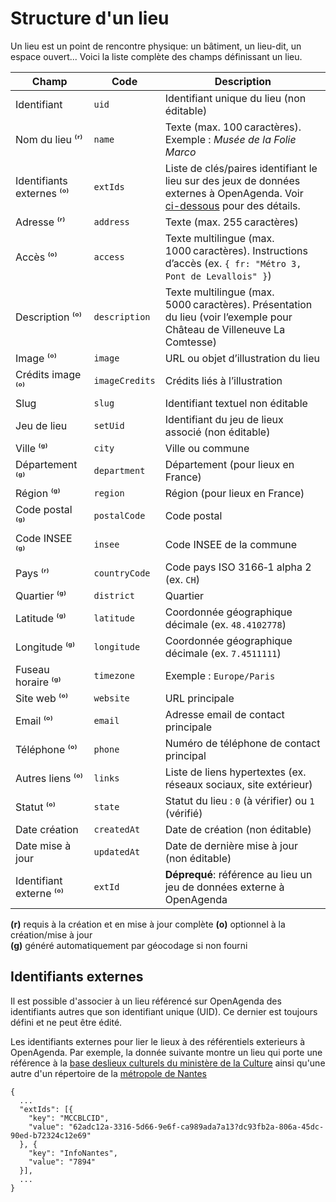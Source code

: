 # Structure d'un lieu

Un lieu est un point de rencontre physique: un bâtiment, un lieu-dit, un espace ouvert... Voici la liste complète des champs définissant un lieu.

| Champ                     | Code           | Description                                                                                                                                         |
| ------------------------- | -------------- | --------------------------------------------------------------------------------------------------------------------------------------------------- |
| Identifiant               | `uid`          | Identifiant unique du lieu (non éditable)                                                                                                           |
| Nom du lieu ⁽ʳ⁾           | `name`         | Texte (max. 100 caractères). Exemple : *Musée de la Folie Marco*                                                                                    |
| Identifiants externes ⁽ᵒ⁾ | `extIds`       | Liste de clés/paires identifiant le lieu sur des jeux de données externes à OpenAgenda. Voir [ci-dessous](#identifiants-externes) pour des détails. |
| Adresse ⁽ʳ⁾               | `address`      | Texte (max. 255 caractères)                                                                                                                         |
| Accès ⁽ᵒ⁾                 | `access`       | Texte multilingue (max. 1000 caractères). Instructions d’accès (ex. `{ fr: "Métro 3, Pont de Levallois" }`)                                         |
| Description ⁽ᵒ⁾           | `description`  | Texte multilingue (max. 5000 caractères). Présentation du lieu (voir l’exemple pour Château de Villeneuve La Comtesse)                              |
| Image ⁽ᵒ⁾                 | `image`        | URL ou objet d’illustration du lieu                                                                                                                 |
| Crédits image ⁽ᵒ⁾         | `imageCredits` | Crédits liés à l’illustration                                                                                                                       |
| Slug                      | `slug`         | Identifiant textuel non éditable                                                                                                                    |
| Jeu de lieu               | `setUid`       | Identifiant du jeu de lieux associé (non éditable)                                                                                                  |
| Ville ⁽ᵍ⁾                 | `city`         | Ville ou commune                                                                                                                                    |
| Département ⁽ᵍ⁾           | `department`   | Département (pour lieux en France)                                                                                                                  |
| Région ⁽ᵍ⁾                | `region`       | Région (pour lieux en France)                                                                                                                       |
| Code postal ⁽ᵍ⁾           | `postalCode`   | Code postal                                                                                                                                         |
| Code INSEE ⁽ᵍ⁾            | `insee`        | Code INSEE de la commune                                                                                                                            |
| Pays ⁽ʳ⁾                  | `countryCode`  | Code pays ISO 3166‑1 alpha 2 (ex. `CH`)                                                                                                             |
| Quartier ⁽ᵍ⁾              | `district`     | Quartier                                                                                                                                            |
| Latitude ⁽ᵍ⁾              | `latitude`     | Coordonnée géographique décimale (ex. `48.4102778`)                                                                                                 |
| Longitude ⁽ᵍ⁾             | `longitude`    | Coordonnée géographique décimale (ex. `7.4511111`)                                                                                                  |
| Fuseau horaire ⁽ᵍ⁾        | `timezone`     | Exemple : `Europe/Paris`                                                                                                                            |
| Site web ⁽ᵒ⁾              | `website`      | URL principale                                                                                                                                      |
| Email ⁽ᵒ⁾                 | `email`        | Adresse email de contact principale                                                                                                                 |
| Téléphone ⁽ᵒ⁾             | `phone`        | Numéro de téléphone de contact principal                                                                                                            |
| Autres liens ⁽ᵒ⁾          | `links`        | Liste de liens hypertextes (ex. réseaux sociaux, site extérieur)                                                                                    |
| Statut ⁽ᵒ⁾                | `state`        | Statut du lieu : `0` (à vérifier) ou `1` (vérifié)                                                                                                  |
| Date création             | `createdAt`    | Date de création (non éditable)                                                                                                                     |
| Date mise à jour          | `updatedAt`    | Date de dernière mise à jour (non éditable)                                                                                                         |
| Identifiant externe ⁽ᵒ⁾   | `extId`        | **Déprequé**: référence au lieu un jeu de données externe à OpenAgenda                                                                              |

**(r)** requis à la création et en mise à jour complète **(o)** optionnel à la création/mise à jour<br />**(g)** généré automatiquement par géocodage si non fourni

## Identifiants externes[​](#identifiants-externes "Lien direct vers Identifiants externes")

Il est possible d'associer à un lieu référencé sur OpenAgenda des identifiants autres que son identifiant unique (UID). Ce dernier est toujours défini et ne peut être édité.

Les identifiants externes pour lier le lieux à des référentiels exterieurs à OpenAgenda. Par exemple, la donnée suivante montre un lieu qui porte une référence à la [base deslieux culturels du ministère de la Culture](https://basedeslieux.culture.gouv.fr/) ainsi qu'une autre d'un répertoire de la [métropole de Nantes](https://metropole.nantes.fr)

```
{
  ...
  "extIds": [{
    "key": "MCCBLCID",
    "value": "62adc12a-3316-5d66-9e6f-ca989ada7a13?dc93fb2a-806a-45dc-90ed-b72324c12e69"
  }, {
    "key": "InfoNantes",
    "value": "7894"
  }],
  ...
}
```
